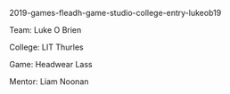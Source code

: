 2019-games-fleadh-game-studio-college-entry-lukeob19

Team: 		Luke O Brien

College: 	LIT Thurles

Game:		Headwear Lass

Mentor:		Liam Noonan
